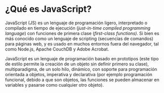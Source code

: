 # ¿Qué es JavaScript?

JavaScript (JS) es un lenguaje de programación ligero, interpretado o compilado en tiempo de ejecución (*just-in-time compiled programming language*) con funciones de primera clase (*first-class functions)*. Si bien es más conocido como un lenguaje de scripting (secuencias de comandos) para páginas web, y es usado en muchos entornos fuera del navegador, tal como Node.js, Apache CouchDB y Adobe Acrobat. 

JavaScript es un lenguaje de programación basado en prototipos (este tipo de estilo permite la creación de un objeto sin definir primero su clase), multiparadigma, de un solo hilo, dinámico, con soporte para programación orientada a objetos, imperativa y declarativa (por ejemplo programación funcional,  debido a que son objetos, las funciones se pueden almacenar en variables y pasarse como cualquier otro objeto).
